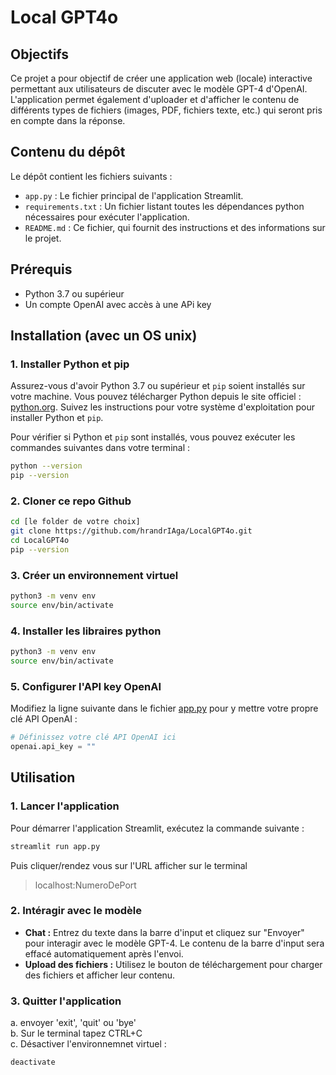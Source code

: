 # Local GPT4o

## Objectifs

Ce projet a pour objectif de créer une application web (locale) interactive permettant aux utilisateurs de discuter avec le modèle GPT-4 d'OpenAI. L'application permet également d'uploader et d'afficher le contenu de différents types de fichiers (images, PDF, fichiers texte, etc.) qui seront pris en compte dans la réponse.

## Contenu du dépôt

Le dépôt contient les fichiers suivants :

- `app.py` : Le fichier principal de l'application Streamlit.
- `requirements.txt` : Un fichier listant toutes les dépendances python nécessaires pour exécuter l'application.
- `README.md` : Ce fichier, qui fournit des instructions et des informations sur le projet.

## Prérequis

- Python 3.7 ou supérieur
- Un compte OpenAI avec accès à une APi key

## Installation (avec un OS unix)

### 1. Installer Python et pip

Assurez-vous d'avoir Python 3.7 ou supérieur et `pip` soient installés sur votre machine. Vous pouvez télécharger Python depuis le site officiel : [python.org](https://www.python.org/). Suivez les instructions pour votre système d'exploitation pour installer Python et `pip`.

Pour vérifier si Python et `pip` sont installés, vous pouvez exécuter les commandes suivantes dans votre terminal :

```bash
python --version
pip --version
```
### 2. Cloner ce repo Github

```bash
cd [le folder de votre choix]
git clone https://github.com/hrandrIAga/LocalGPT4o.git
cd LocalGPT4o
pip --version
```
### 3. Créer un environnement virtuel
```bash
python3 -m venv env
source env/bin/activate
```
### 4. Installer les libraires python
```bash
python3 -m venv env
source env/bin/activate
```

### 5. Configurer l'API key OpenAI
Modifiez la ligne suivante dans le fichier [app.py](https://github.com/hrandrIAga/LocalGPT4o/blob/main/app.py) pour y mettre votre propre clé API OpenAI :
```python
# Définissez votre clé API OpenAI ici
openai.api_key = ""
```
## Utilisation

### 1. Lancer l'application
Pour démarrer l'application Streamlit, exécutez la commande suivante :
```bash
streamlit run app.py
```
Puis cliquer/rendez vous sur l'URL afficher sur le terminal
> localhost:NumeroDePort

### 2. Intéragir avec le modèle

* **Chat :** Entrez du texte dans la barre d'input et cliquez sur "Envoyer" pour interagir avec le modèle GPT-4. Le contenu de la barre d'input sera effacé automatiquement après l'envoi.  
* **Upload des fichiers :** Utilisez le bouton de téléchargement pour charger des fichiers et afficher leur contenu.

### 3. Quitter l'application
a. envoyer 'exit', 'quit' ou 'bye'  
b. Sur le terminal tapez CTRL+C  
c. Désactiver l'environnemnet virtuel :  
```bash
deactivate
```
